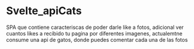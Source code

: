 # Svelte_apiCats
SPA que contiene caracteriscas de poder darle like a fotos, adicional ver cuantos likes a recibido tu pagina por diferentes imagenes, actualemtne consume una api de gatos, donde puedes comentar cada una de las fotos
